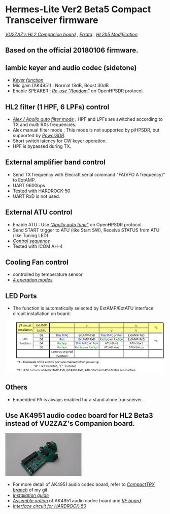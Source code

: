 # Hermes-Lite Ver2 Beta5 Compact Transceiver firmware
[_VU2ZAZ's HL2 Companion board_](https://github.com/bnamnaidu/HL2-Companion-board-codec-and-Filter-) ,
[_Errata_](CTRX_HL2b5/docs/ComboBoardErrata_180406.pdf) ,
[_HL2b5 Modification_](CTRX_HL2b5/docs/HL2b5_modification_for_ComboBoard.pdf)

## Based on the official 20180106 firmware.

## Iambic keyer and audio codec (sidetone)
- [_Keyer function_](https://github.com/ji1udd/Hermes-Lite/blob/6M/audiocodec/docs/Keyer_Sequece_and_setting.pdf)
- Mic gain (AK4951) : Normal 18dB, Boost 30dB
- Enable SPEAKER : [_Re-use "Random"_](https://github.com/ji1udd/Hermes-Lite2/blob/CompactTRX/compact-trx/Keyer_AK4951/docs/Speaker_Setting.jpg) on OpenHPSDR protocol.

## HL2 filter (1 HPF, 6 LPFs) control
- [_Alex / Apollo auto filter mode_](https://github.com/ji1udd/Hermes-Lite2/blob/CompactTRX/compact-trx/TX_RX_Filter/docs/Filter_Setting.jpg) ; HPF and LPFs are switched according to TX and multi RXs frequencies.
- Alex manual filter mode ; This mode is not supported by piHPSDR, but supported by [_PowerSDR_](CTRX_HL2b5/docs/PowerSDR_ALEX_ManualFilter_setting_for_Jims_Filter.jpg).
- Short switch latency for CW keyer operation.
- HPF is bypassed during TX.

## External amplifier band control
- Send TX frequency with Elecraft serial command "FA(VFO A frequency)" to ExtAMP.
- UART 9600bps
- Tested with HARDROCK-50
- UART RxD is not used.

## External ATU control
- Enable ATU : Use [_"Apollo auto tune"_](https://github.com/ji1udd/Hermes-Lite2/blob/CompactTRX/compact-trx/powercontrol/docs/ATU_Setting.jpg) on OpenHPSDR protocol.
- Send START trigger to ATU (like Start SW), Receive STATUS from ATU (like Tuning LED).
- [_Control sequence_](https://github.com/ji1udd/Hermes-Lite2/blob/CompactTRX/compact-trx/powercontrol/docs/ATU_timing_chart.jpg)
- Tested with ICOM AH-4

## Cooling Fan control
- controlled by temperature sensor
- [_4 operation modes_](https://github.com/ji1udd/Hermes-Lite2/blob/CompactTRX/compact-trx/powercontrol/docs/Fan_Control_setting.jpg)

## LED Ports
- The function is automatically selected by ExtAMP/ExtATU interface circuit installation on board.
<img src="CTRX_HL2b5/docs/LEDs_function.jpg" width="640px">

## Others
- Embedded PA is always enabled for a stand alone transceiver.

## Use AK4951 audio codec board for HL2 Beta3 instead of VU2ZAZ's Companion board.
<img src="https://github.com/ji1udd/Hermes-Lite2/blob/CompactTRX/compact-trx/Keyer_AK4951/docs/KeyerIF_AK4951_board.JPG" width="240px">

- For more detail of AK4951 audio codec board, refer to [_CompactTRX branch_](https://github.com/ji1udd/Hermes-Lite2/tree/CompactTRX) of my git. 
- [_Installation guide_](CTRX_HL2b5/docs/Installation_Guide_codec_HL2b5_or_later.pdf)
- [_Assemble option_](CTRX_HL2b5/docs/IF_board_assemble_option.pdf) of AK4951 audio codec board and [_I/F board_](https://github.com/ji1udd/Hermes-Lite2/blob/CompactTRX/compact-trx/IF_board/docs/IF_board.JPG).
- [_Interface circuit for HARDROCK-50_](CTRX_HL2b5/docs/interface_HR50.pdf)
